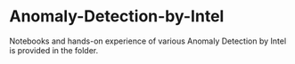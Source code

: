 # Anomaly-Detection-by-Intel
Notebooks and hands-on experience of various Anomaly Detection by Intel is provided in the folder.
